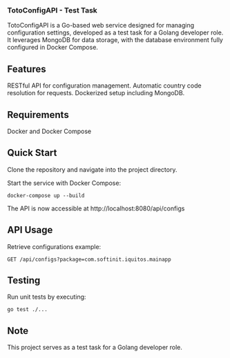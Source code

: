 ### TotoConfigAPI - Test Task
TotoConfigAPI is a Go-based web service designed for managing configuration settings, developed as a test task for a Golang developer role. It leverages MongoDB for data storage, with the database environment fully configured in Docker Compose.

## Features
RESTful API for configuration management.
Automatic country code resolution for requests.
Dockerized setup including MongoDB.

## Requirements
Docker and Docker Compose

## Quick Start
Clone the repository and navigate into the project directory.

Start the service with Docker Compose:

``` docker-compose up --build ```

The API is now accessible at http://localhost:8080/api/configs

## API Usage
Retrieve configurations example:

``` GET /api/configs?package=com.softinit.iquitos.mainapp ```

## Testing

Run unit tests by executing:

``` go test ./... ```

## Note

This project serves as a test task for a Golang developer role.